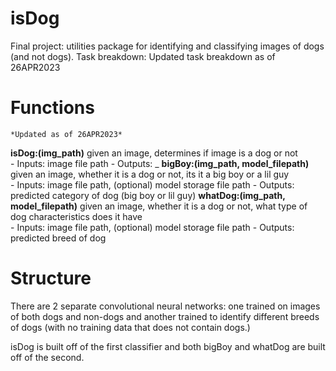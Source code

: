 # isDog
Final project: utilities package for identifying and classifying images of dogs (and not dogs). 
Task breakdown: 
    Updated task breakdown as of 26APR2023

# Functions 
    *Updated as of 26APR2023*
**isDog:(img_path)** given an image, determines if image is a dog or not  
    - Inputs: image file path
    - Outputs: _
**bigBoy:(img_path, model_filepath)** given an image, whether it is a dog or not, its it a big boy or a lil guy  
    - Inputs: image file path, (optional) model storage file path
    - Outputs: predicted category of dog (big boy or lil guy)
**whatDog:(img_path, model_filepath)** given an image, whether it is a dog or not, what type of dog characteristics does it have  
    - Inputs: image file path, (optional) model storage file path
    - Outputs: predicted breed of dog

# Structure
There are 2 separate convolutional neural networks: one trained on images of both dogs and non-dogs and another trained to identify different breeds of dogs (with no training data that does not contain dogs.)

isDog is built off of the first classifier and both bigBoy and whatDog are built off of the second. 

